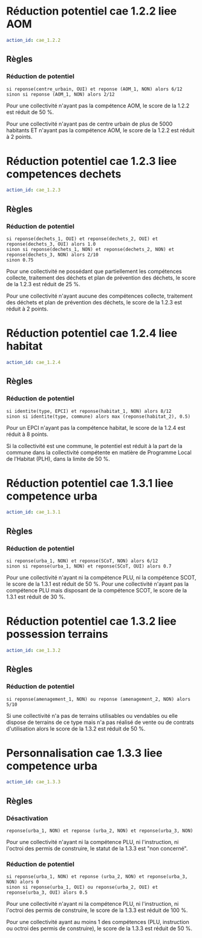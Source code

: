 # Réduction potentiel cae 1.2.2 liee AOM
```yaml
action_id: cae_1.2.2
```
## Règles
### Réduction de potentiel
```formule
si reponse(centre_urbain, OUI) et reponse (AOM_1, NON) alors 6/12 
sinon si reponse (AOM_1, NON) alors 2/12
```
Pour une collectivité n'ayant pas la compétence AOM, le score de la 1.2.2 est réduit de 50 %.

Pour une collectivité n'ayant pas de centre urbain de plus de 5000 habitants ET n'ayant pas la compétence AOM, le score de la 1.2.2 est réduit à 2 points.


# Réduction potentiel cae 1.2.3 liee competences dechets
```yaml
action_id: cae_1.2.3
```
## Règles
### Réduction de potentiel
```formule
si reponse(dechets_1, OUI) et reponse(dechets_2, OUI) et reponse(dechets_3, OUI) alors 1.0
sinon si reponse(dechets_1, NON) et reponse(dechets_2, NON) et reponse(dechets_3, NON) alors 2/10
sinon 0.75
```
Pour une collectivité ne possédant que partiellement les compétences collecte, traitement des déchets et plan de prévention des déchets, le score de la 1.2.3 est réduit de 25 %.

Pour une collectivité n'ayant aucune des compétences collecte, traitement des déchets et plan de prévention des déchets, le score de la 1.2.3 est réduit à 2 points.


# Réduction potentiel cae 1.2.4 liee habitat
```yaml
action_id: cae_1.2.4
```
## Règles
### Réduction de potentiel
```formule
si identite(type, EPCI) et reponse(habitat_1, NON) alors 8/12 
sinon si identite(type, commune) alors max (reponse(habitat_2), 0.5) 
```
Pour un EPCI n'ayant pas la compétence habitat, le score de la 1.2.4 est réduit à 8 points.

Si la collectivité est une commune, le potentiel est réduit à la part de la commune dans la collectivité compétente en matière de Programme Local de l’Habitat (PLH), dans la limite de 50 %.


# Réduction potentiel cae 1.3.1 liee competence urba
```yaml
action_id: cae_1.3.1
```
## Règles
### Réduction de potentiel
```formule
si reponse(urba_1, NON) et reponse(SCoT, NON) alors 6/12 
sinon si reponse(urba_1, NON) et reponse(SCoT, OUI) alors 0.7 
```
Pour une collectivité n'ayant ni la compétence PLU, ni la compétence SCOT, le score de la 1.3.1 est réduit de 50 %.
Pour une collectivité n'ayant pas la compétence PLU mais disposant de la compétence SCOT, le score de la 1.3.1 est réduit de 30 %.


# Réduction potentiel cae 1.3.2 liee possession terrains
```yaml
action_id: cae_1.3.2
```
## Règles
### Réduction de potentiel
```formule
si reponse(amenagement_1, NON) ou reponse (amenagement_2, NON) alors 5/10 
```
Si une collectivité n'a pas de terrains utilisables ou vendables ou elle dispose de terrains de ce type mais n'a pas réalisé de vente ou de contrats d'utilisation alors le score de la 1.3.2 est réduit de 50 %.


# Personnalisation cae 1.3.3 liee competence urba
```yaml
action_id: cae_1.3.3
```
## Règles
### Désactivation
```formule
reponse(urba_1, NON) et reponse (urba_2, NON) et reponse(urba_3, NON)
```
Pour une collectivité n'ayant ni la compétence PLU, ni l'instruction, ni l'octroi des permis de construire, le statut de la 1.3.3 est "non concerné".

### Réduction de potentiel
```formule
si reponse(urba_1, NON) et reponse (urba_2, NON) et reponse(urba_3, NON) alors 0
sinon si reponse(urba_1, OUI) ou reponse(urba_2, OUI) et reponse(urba_3, OUI) alors 0.5
```
Pour une collectivité n'ayant ni la compétence PLU, ni l'instruction, ni l'octroi des permis de construire, le score de la 1.3.3 est réduit de 100 %.

Pour une collectivité ayant au moins 1 des compétences (PLU, instruction ou octroi des permis de construire), le score de la 1.3.3 est réduit de 50 %.
